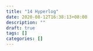 ```yaml
---
title: "14 Hyperlog"
date: 2020-08-12T16:38:13+08:00
description: ""
draft: true
tags: []
categories: []
---
```


